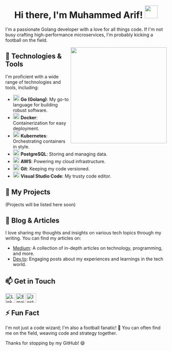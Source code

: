 <h1 align="center">Hi there, I'm Muhammed Arif! <img src="https://raw.githubusercontent.com/golang-samples/gopher-vector/master/gopher-vector.png" width="40"></h1>

I'm a passionate Golang developer with a love for all things code. If I'm not busy crafting high-performance microservices, I'm probably kicking a football on the field.

<img align="right" src="https://camo.githubusercontent.com/baff812e25d6e450011f1d07bfb6bd77297e181da82673c5101c01e0f3f3348a/68747470733a2f2f69312e77702e636f6d2f74656e6e657861732e636f6d2f77702d636f6e74656e742f75706c6f6164732f323031382f31302f676f6c616e672d776861742e676966" width="300" height="auto">

## 🔧 Technologies & Tools

I'm proficient with a wide range of technologies and tools, including:

- <img src="https://img.icons8.com/color/48/000000/golang.png" width="20" height="20"/> **Go (Golang)**: My go-to language for building robust software.
- <img src="https://img.icons8.com/color/48/000000/docker.png" width="20" height="20"/> **Docker**: Containerization for easy deployment.
- <img src="https://img.icons8.com/color/48/000000/kubernetes.png" width="20" height="20"/> **Kubernetes**: Orchestrating containers in style.
- <img src="https://img.icons8.com/color/48/000000/postgresql.png" width="20" height="20"/> **PostgreSQL**: Storing and managing data.
- <img src="https://img.icons8.com/color/48/000000/amazon-web-services.png" width="20" height="20"/> **AWS**: Powering my cloud infrastructure.
- <img src="https://img.icons8.com/color/48/000000/git.png" width="20" height="20"/> **Git**: Keeping my code versioned.
- <img src="https://img.icons8.com/color/48/000000/visual-studio-code.png" width="20" height="20"/> **Visual Studio Code**: My trusty code editor.


## 📜 My Projects

(Projects will be listed here soon)


## 📝 Blog & Articles

I love sharing my thoughts and insights on various tech topics through my writing. You can find my articles on:

- [Medium](https://medium.com/@muhammedarif0100): A collection of in-depth articles on technology, programming, and more.
- [Dev.to](https://dev.to/muhammedarifp): Engaging posts about my experiences and learnings in the tech world.


## 📫 Get in Touch
<a href="https://www.linkedin.com/in/muhammed-arifp/">
  <img align="left" alt="LinkedIn" width="30px" src="https://img.icons8.com/fluency/48/000000/linkedin.png" />
</a>
<a href="mailto:muhammedarifofficial@gmail.com">
  <img align="left" alt="Email" width="30px" src="https://img.icons8.com/color/48/000000/email.png" />
</a>
<a href="https://www.instagram.com/arifu_00/">
  <img align="left" alt="Instagram" width="30px" src="https://img.icons8.com/color/48/000000/instagram-new.png" />
</a>

<br>

## ⚡ Fun Fact
I'm not just a code wizard; I'm also a football fanatic! 🏈 You can often find me on the field, weaving code and strategy together.

Thanks for stopping by my GitHub! 😄

